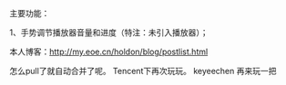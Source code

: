 主要功能：

1、手势调节播放器音量和进度（特注：未引入播放器）；


本人博客：http://my.eoe.cn/holdon/blog/postlist.html

怎么pull了就自动合并了呢。
Tencent下再次玩玩。
keyeechen
再来玩一把


